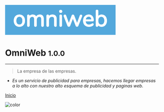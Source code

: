 ![logo](_media/omniweb-logo.png)

# **OmniWeb** <small><b>1.0.0</b></small>
---

> La empresa de las empresas.

* *Es un servicio de publicidad para empresas, hacemos llegar empresas a lo alto con nuestro alto esquema de publicidad y paginas web.*

[Inicio](#OmniWeb)

![color](#edecec)
